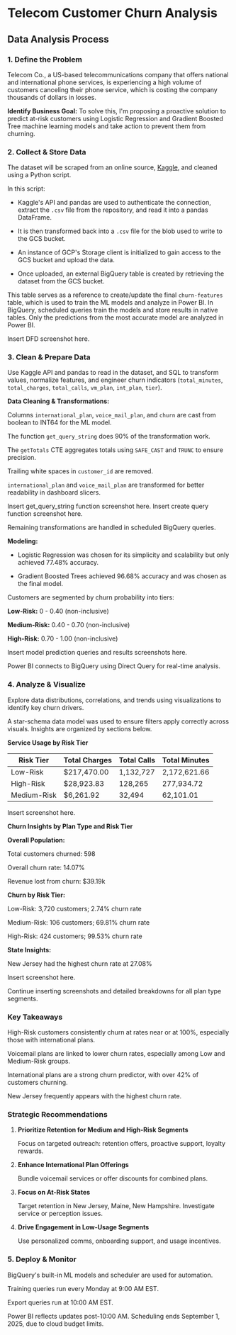 # Telecom Customer Churn Analysis

## Data Analysis Process

### 1. Define the Problem

Telecom Co., a US-based telecommunications company that offers national and international phone services, is experiencing a high volume of customers canceling their phone service, which is costing the company thousands of dollars in losses.

**Identify Business Goal:**
To solve this, I'm proposing a proactive solution to predict at-risk customers using Logistic Regression and Gradient Boosted Tree machine learning models and take action to prevent them from churning.

### 2. Collect & Store Data

The dataset will be scraped from an online source, [Kaggle](https://www.kaggle.com/datasets/mustafakeser4/bigquery-churn-dataset/data), and cleaned using a Python script.

In this script:

- Kaggle's API and pandas are used to authenticate the connection, extract the `.csv` file from the repository, and read it into a pandas DataFrame.

- It is then transformed back into a `.csv` file for the blob used to write to the GCS bucket.

- An instance of GCP's Storage client is initialized to gain access to the GCS bucket and upload the data.

- Once uploaded, an external BigQuery table is created by retrieving the dataset from the GCS bucket.

This table serves as a reference to create/update the final `churn-features` table, which is used to train the ML models and analyze in Power BI. In BigQuery, scheduled queries train the models and store results in native tables. Only the predictions from the most accurate model are analyzed in Power BI.

Insert DFD screenshot here.

### 3. Clean & Prepare Data

Use Kaggle API and pandas to read in the dataset, and SQL to transform values, normalize features, and engineer churn indicators (`total_minutes`, `total_charges`, `total_calls`, `vm_plan`, `int_plan`, `tier`).

**Data Cleaning & Transformations:**

Columns `international_plan`, `voice_mail_plan`, and `churn` are cast from boolean to INT64 for the ML model.

The function `get_query_string` does 90% of the transformation work.

The `getTotals` CTE aggregates totals using `SAFE_CAST` and `TRUNC` to ensure precision.

Trailing white spaces in `customer_id` are removed.

`international_plan` and `voice_mail_plan` are transformed for better readability in dashboard slicers.

Insert get_query_string function screenshot here.
Insert create query function screenshot here.

Remaining transformations are handled in scheduled BigQuery queries.

**Modeling:**

- Logistic Regression was chosen for its simplicity and scalability but only achieved 77.48% accuracy.

- Gradient Boosted Trees achieved 96.68% accuracy and was chosen as the final model.

Customers are segmented by churn probability into tiers:

**Low-Risk:** 0 - 0.40 (non-inclusive)

**Medium-Risk:** 0.40 - 0.70 (non-inclusive)

**High-Risk:** 0.70 - 1.00 (non-inclusive)

Insert model prediction queries and results screenshots here.

Power BI connects to BigQuery using Direct Query for real-time analysis.

### 4. Analyze & Visualize

Explore data distributions, correlations, and trends using visualizations to identify key churn drivers.

A star-schema data model was used to ensure filters apply correctly across visuals. Insights are organized by sections below.

**Service Usage by Risk Tier**

| **Risk Tier** | **Total Charges** | **Total Calls** | **Total Minutes** |
| --- | --- | --- | --- |
| Low-Risk | $217,470.00 | 1,132,727 | 2,172,621.66 |
| High-Risk | $28,923.83 | 128,265 | 277,934.72 |
| Medium-Risk | $6,261.92 | 32,494 | 62,101.01 |

Insert screenshot here.

**Churn Insights by Plan Type and Risk Tier**

**Overall Population:**

Total customers churned: 598

Overall churn rate: 14.07%

Revenue lost from churn: $39.19k

**Churn by Risk Tier:**

Low-Risk: 3,720 customers; 2.74% churn rate

Medium-Risk: 106 customers; 69.81% churn rate

High-Risk: 424 customers; 99.53% churn rate

**State Insights:**

New Jersey had the highest churn rate at 27.08%

Insert screenshot here.

Continue inserting screenshots and detailed breakdowns for all plan type segments.

### Key Takeaways

High-Risk customers consistently churn at rates near or at 100%, especially those with international plans.

Voicemail plans are linked to lower churn rates, especially among Low and Medium-Risk groups.

International plans are a strong churn predictor, with over 42% of customers churning.

New Jersey frequently appears with the highest churn rate.

### Strategic Recommendations

1. **Prioritize Retention for Medium and High-Risk Segments**

   Focus on targeted outreach: retention offers, proactive support, loyalty rewards.

2. **Enhance International Plan Offerings**

   Bundle voicemail services or offer discounts for combined plans.

3. **Focus on At-Risk States**

   Target retention in New Jersey, Maine, New Hampshire. Investigate service or perception issues.

4. **Drive Engagement in Low-Usage Segments**

   Use personalized comms, onboarding support, and usage incentives.

### 5. Deploy & Monitor

BigQuery's built-in ML models and scheduler are used for automation.

Training queries run every Monday at 9:00 AM EST.

Export queries run at 10:00 AM EST.

Power BI reflects updates post-10:00 AM. Scheduling ends September 1, 2025, due to cloud budget limits.
